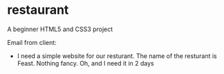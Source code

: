 # restaurant
A beginner HTML5 and CSS3 project


Email from client:

- I need a simple website for our resturant.  The name
of the resturant is Feast.  Nothing fancy. 
Oh, and I need it in 2 days